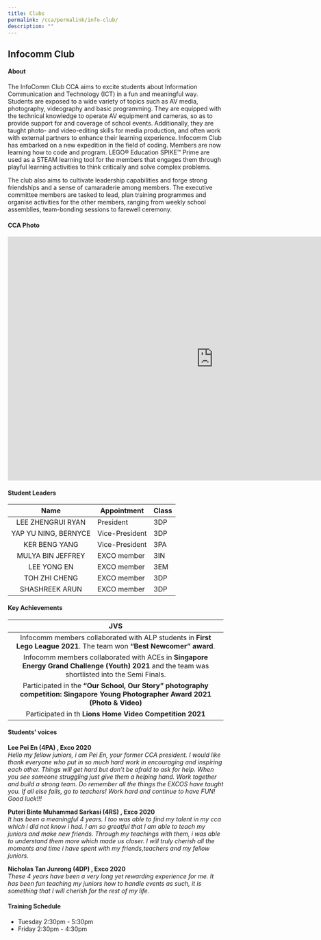 ```yaml
---
title: Clubs
permalink: /cca/permalink/info-club/
description: ""
---
```

## Infocomm Club

#### About
The InfoComm Club CCA aims to excite students about Information Communication and Technology (ICT) in a fun and meaningful way. Students are exposed to a wide variety of topics such as AV media, photography, videography and basic programming. They are equipped with the technical knowledge to operate AV equipment and cameras, so as to provide support for and coverage of school events. Additionally, they are taught photo- and video-editing skills for media production, and often work with external partners to enhance their learning experience. Infocomm Club has embarked on a new expedition in the field of coding. Members are now learning how to code and program. LEGO® Education SPIKE™ Prime are used as a STEAM learning tool for the members that engages them through playful learning activities to think critically and solve complex problems.  
  
The club also aims to cultivate leadership capabilities and forge strong friendships and a sense of camaraderie among members. The executive committee members are tasked to lead, plan training programmes and organise activities for the other members, ranging from weekly school assemblies, team-bonding sessions to farewell ceremony.

#### CCA Photo
<iframe src="https://docs.google.com/presentation/d/e/2PACX-1vS0-kERLIr74LJ_AoWRJCo8PXA5TLK72xZQSUzJHIKczMDJAGl_ZVhNrWZJi9Oaz9_QT9uzavIyxznz/embed?start=true&amp;loop=true&amp;delayms=5000" frameborder="0" width="960" height="569" allowfullscreen="true"></iframe>
<br>


#### Student Leaders

| Name | Appointment | Class |
|:---:|---|---|
| LEE ZHENGRUI RYAN | President | 3DP |
| YAP YU NING, BERNYCE | Vice-President | 3DP |
| KER BENG YANG | Vice-President | 3PA |
| MULYA BIN JEFFREY | EXCO member | 3IN |
| LEE YONG EN | EXCO member | 3EM |
| TOH ZHI CHENG | EXCO member | 3DP |
| SHASHREEK ARUN | EXCO member | 3DP |

#### Key Achievements

| JVS |
|:---:|
| Infocomm members collaborated with ALP students in **First Lego League 2021**. The team won **“Best Newcomer” award**. |
| Infocomm members collaborated with ACEs in **Singapore Energy Grand Challenge (Youth) 2021** and the team was shortlisted into the Semi Finals. |
| Participated in the **“Our School, Our Story” photography competition: Singapore Young Photographer Award 2021 (Photo &amp; Video)** |
| Participated in th **Lions Home Video Competition 2021** |

#### Students' voices
**Lee Pei En (4PA) , Exco 2020** <br>
_Hello my fellow juniors, i am Pei En, your former CCA president. I would like thank everyone who put in so much hard work in encouraging and inspiring each other. Things will get hard but don’t be afraid to ask for help. When you see someone struggling just give them a helping hand. Work together and build a strong team. Do remember all the things the EXCOS have taught you. If all else fails, go to teachers! Work hard and continue to have FUN! Good luck!!!_  
  
**Puteri Binte Muhammad Sarkasi (4RS) , Exco 2020** <br>
_It has been a meaningful 4 years. I too was able to find my talent in my cca which i did not know i had. I am so greatful that I am able to teach my juniors and make new friends. Through my teachings with them, i was able to understand them more which made us closer. I will truly cherish all the moments and time i have spent with my friends,teachers and my fellow juniors._  
  
**Nicholas Tan Junrong (4DP) , Exco 2020** <br>
_These 4 years have been a very long yet rewarding experience for me. It has been fun teaching my juniors how to handle events as such, it is something that I will cherish for the rest of my life._  

#### Training Schedule
- Tuesday 2:30pm - 5:30pm<br>
- Friday 2:30pm - 4:30pm
